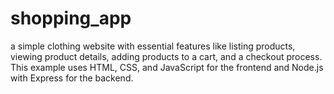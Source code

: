 # shopping_app
a simple clothing website with essential features like listing products, viewing product details, adding products to a cart, and a checkout process. This example uses HTML, CSS, and JavaScript for the frontend and Node.js with Express for the backend.
